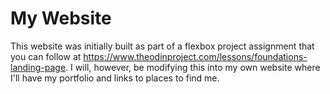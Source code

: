 # My Website
This website was initially built as part of a flexbox project assignment that you can follow at https://www.theodinproject.com/lessons/foundations-landing-page. I will, however, be modifying this into my own website where I'll have my portfolio and links to places to find me.
